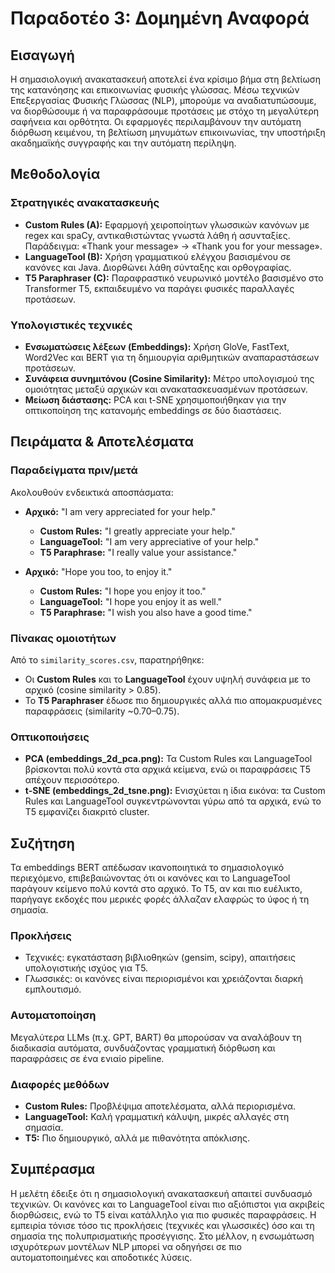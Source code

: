 # Παραδοτέο 3: Δομημένη Αναφορά

## Εισαγωγή
Η σημασιολογική ανακατασκευή αποτελεί ένα κρίσιμο βήμα στη βελτίωση της κατανόησης και επικοινωνίας φυσικής γλώσσας. Μέσω τεχνικών Επεξεργασίας Φυσικής Γλώσσας (NLP), μπορούμε να αναδιατυπώσουμε, να διορθώσουμε ή να παραφράσουμε προτάσεις με στόχο τη μεγαλύτερη σαφήνεια και ορθότητα. Οι εφαρμογές περιλαμβάνουν την αυτόματη διόρθωση κειμένου, τη βελτίωση μηνυμάτων επικοινωνίας, την υποστήριξη ακαδημαϊκής συγγραφής και την αυτόματη περίληψη.

## Μεθοδολογία

### Στρατηγικές ανακατασκευής
- **Custom Rules (A):** Εφαρμογή χειροποίητων γλωσσικών κανόνων με regex και spaCy, αντικαθιστώντας γνωστά λάθη ή ασυνταξίες. Παράδειγμα: «Thank your message» → «Thank you for your message».
- **LanguageTool (B):** Χρήση γραμματικού ελέγχου βασισμένου σε κανόνες και Java. Διορθώνει λάθη σύνταξης και ορθογραφίας.
- **T5 Paraphraser (C):** Παραφραστικό νευρωνικό μοντέλο βασισμένο στο Transformer T5, εκπαιδευμένο να παράγει φυσικές παραλλαγές προτάσεων.

### Υπολογιστικές τεχνικές
- **Ενσωματώσεις λέξεων (Embeddings):** Χρήση GloVe, FastText, Word2Vec και BERT για τη δημιουργία αριθμητικών αναπαραστάσεων προτάσεων.
- **Συνάφεια συνημιτόνου (Cosine Similarity):** Μέτρο υπολογισμού της ομοιότητας μεταξύ αρχικών και ανακατασκευασμένων προτάσεων.
- **Μείωση διάστασης:** PCA και t-SNE χρησιμοποιήθηκαν για την οπτικοποίηση της κατανομής embeddings σε δύο διαστάσεις.

## Πειράματα & Αποτελέσματα

### Παραδείγματα πριν/μετά
Ακολουθούν ενδεικτικά αποσπάσματα:
- **Αρχικό:** "I am very appreciated for your help."
  - **Custom Rules:** "I greatly appreciate your help."
  - **LanguageTool:** "I am very appreciative of your help."
  - **T5 Paraphrase:** "I really value your assistance."

- **Αρχικό:** "Hope you too, to enjoy it."
  - **Custom Rules:** "I hope you enjoy it too."
  - **LanguageTool:** "I hope you enjoy it as well."
  - **T5 Paraphrase:** "I wish you also have a good time."

### Πίνακας ομοιοτήτων
Από το `similarity_scores.csv`, παρατηρήθηκε:
- Οι **Custom Rules** και το **LanguageTool** έχουν υψηλή συνάφεια με το αρχικό (cosine similarity > 0.85).
- Το **T5 Paraphraser** έδωσε πιο δημιουργικές αλλά πιο απομακρυσμένες παραφράσεις (similarity ~0.70–0.75).

### Οπτικοποιήσεις
- **PCA (embeddings_2d_pca.png):** Τα Custom Rules και LanguageTool βρίσκονται πολύ κοντά στα αρχικά κείμενα, ενώ οι παραφράσεις T5 απέχουν περισσότερο.
- **t-SNE (embeddings_2d_tsne.png):** Ενισχύεται η ίδια εικόνα: τα Custom Rules και LanguageTool συγκεντρώνονται γύρω από τα αρχικά, ενώ το T5 εμφανίζει διακριτό cluster.

## Συζήτηση
Τα embeddings BERT απέδωσαν ικανοποιητικά το σημασιολογικό περιεχόμενο, επιβεβαιώνοντας ότι οι κανόνες και το LanguageTool παράγουν κείμενο πολύ κοντά στο αρχικό. Το T5, αν και πιο ευέλικτο, παρήγαγε εκδοχές που μερικές φορές άλλαζαν ελαφρώς το ύφος ή τη σημασία.

### Προκλήσεις
- Τεχνικές: εγκατάσταση βιβλιοθηκών (gensim, scipy), απαιτήσεις υπολογιστικής ισχύος για T5.
- Γλωσσικές: οι κανόνες είναι περιορισμένοι και χρειάζονται διαρκή εμπλουτισμό.

### Αυτοματοποίηση
Μεγαλύτερα LLMs (π.χ. GPT, BART) θα μπορούσαν να αναλάβουν τη διαδικασία αυτόματα, συνδυάζοντας γραμματική διόρθωση και παραφράσεις σε ένα ενιαίο pipeline.

### Διαφορές μεθόδων
- **Custom Rules:** Προβλέψιμα αποτελέσματα, αλλά περιορισμένα.
- **LanguageTool:** Καλή γραμματική κάλυψη, μικρές αλλαγές στη σημασία.
- **T5:** Πιο δημιουργικό, αλλά με πιθανότητα απόκλισης.

## Συμπέρασμα
Η μελέτη έδειξε ότι η σημασιολογική ανακατασκευή απαιτεί συνδυασμό τεχνικών. Οι κανόνες και το LanguageTool είναι πιο αξιόπιστοι για ακριβείς διορθώσεις, ενώ το T5 είναι κατάλληλο για πιο φυσικές παραφράσεις. Η εμπειρία τόνισε τόσο τις προκλήσεις (τεχνικές και γλωσσικές) όσο και τη σημασία της πολυπρισματικής προσέγγισης. Στο μέλλον, η ενσωμάτωση ισχυρότερων μοντέλων NLP μπορεί να οδηγήσει σε πιο αυτοματοποιημένες και αποδοτικές λύσεις.

